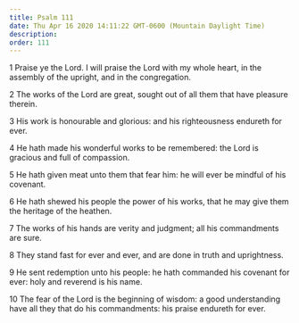 ```yaml
---
title: Psalm 111
date: Thu Apr 16 2020 14:11:22 GMT-0600 (Mountain Daylight Time)
description: 
order: 111
---
```


<p>
  1 Praise ye the Lord. I will praise the Lord with my whole heart, in the
  assembly of the upright, and in the congregation.
</p>
<p>
  2 The works of the Lord are great, sought out of all them that have pleasure
  therein.
</p>
<p>
  3 His work is honourable and glorious: and his righteousness endureth for
  ever.
</p>
<p>
  4 He hath made his wonderful works to be remembered: the Lord is gracious and
  full of compassion.
</p>
<p>
  5 He hath given meat unto them that fear him: he will ever be mindful of his
  covenant.
</p>
<p>
  6 He hath shewed his people the power of his works, that he may give them the
  heritage of the heathen.
</p>
<p>
  7 The works of his hands are verity and judgment; all his commandments are
  sure.
</p>
<p>
  8 They stand fast for ever and ever, and are done in truth and uprightness.
</p>
<p>
  9 He sent redemption unto his people: he hath commanded his covenant for ever:
  holy and reverend is his name.
</p>
<p>
  10 The fear of the Lord is the beginning of wisdom: a good understanding have
  all they that do his commandments: his praise endureth for ever.
</p>
